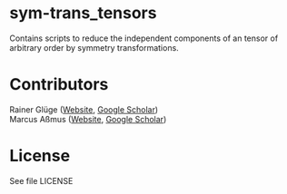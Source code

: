 # sym-trans_tensors
Contains scripts to reduce the independent components of an tensor of arbitrary order by symmetry transformations.

# Contributors
Rainer Glüge (<a href="https://www.uni-bremen.de/mechanik" target="_blank">Website</a>, <a href="https://scholar.google.de/citations?hl=de&user=S-ZIGZgAAAAJ&view_op=list_works&sortby=pubdate" target="_blank">Google Scholar</a>)  
Marcus Aßmus (<a href="https://www.ifme.ovgu.de/ltm" target="_blank">Website</a>, <a href="https://scholar.google.de/citations?hl=de&user=uZQ4QIEAAAAJ&view_op=list_works&sortby=pubdate" target="_blank">Google Scholar</a>)


# License
See file LICENSE
